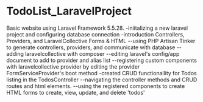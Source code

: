 # TodoList_LaravelProject
Basic website using Laravel Framework 5.5.28.
 -iniitalizing a new laravel project and configuring database connection
 -introduction Controllers, Providers, and LaravelCollective Forms & HTML
  --using PHP Artisan Tinker to generate controllers, providers, and communicate with database
  --adding laravelcollective with composer
  --editing laravel's config/app document to add to provider and alias list
  --registering custom components with laravelcollective provider by editing the provider FormServiceProvider's boot method
 -created CRUD functionallity for Todos listing in the TodosController
  --navigating the controller methods and CRUD routes and html elements.
  --using the registered components to create HTML forms to create, view, update, and delete 'todos'
